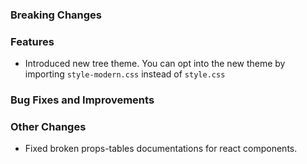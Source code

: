 ### Breaking Changes

### Features
* Introduced new tree theme. You can opt into the new theme by importing `style-modern.css` instead of `style.css`

### Bug Fixes and Improvements

### Other Changes
* Fixed broken props-tables documentations for react components.